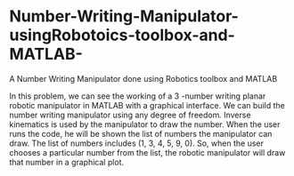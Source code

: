 # Number-Writing-Manipulator-usingRobotoics-toolbox-and-MATLAB-
A Number  Writing Manipulator done using Robotics toolbox and MATLAB 

In this problem, we can see the working of a 3 -number writing planar robotic 
manipulator in MATLAB with a graphical interface. We can build the number 
writing manipulator using any degree of freedom. Inverse kinematics is used by 
the manipulator to draw the number. When the user runs the code, he will be 
shown the list of numbers the manipulator can draw. The list of numbers includes 
(1, 3, 4, 5, 9, 0). So, when the user chooses a particular number from the list, the 
robotic manipulator will draw that number in a graphical plot. 

